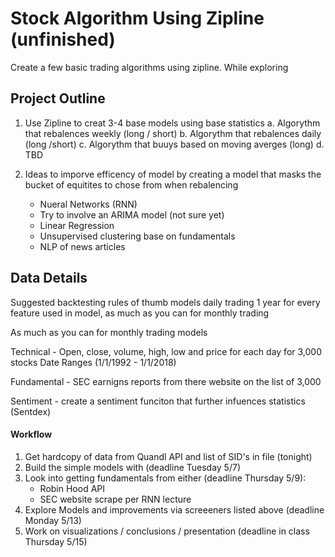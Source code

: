 # Stock Algorithm Using Zipline (unfinished)



Create a few basic trading algorithms using zipline. While exploring 


## Project Outline

1. Use Zipline to creat 3-4 base models using base statistics
    a. Algorythm that rebalences weekly (long / short)
    b. Algorythm that rebalences daily  (long /short)
    c. Algorythm that buuys based on moving averges (long)
    d. TBD


2. Ideas to imporve efficency of model by creating a model that masks the bucket of equitites to chose from when rebalencing
    - Nueral Networks (RNN)
    - Try to involve an ARIMA model (not sure yet)
    - Linear Regression
    - Unsupervised clustering base on fundamentals
    - NLP of news articles 



## Data Details

Suggested backtesting rules of thumb models daily trading 1 year for every feature used in model, as much as you can for monthly trading

As much as you can for monthly trading models

Technical - Open, close, volume, high, low and price for each day for 3,000 stocks Date Ranges (1/1/1992 - 1/1/2018)

Fundamental - SEC earnigns reports from there website on the list of 3,000

Sentiment - create a sentiment funciton that further infuences statistics (Sentdex)


#### Workflow

1. Get hardcopy of data from Quandl API and list of SID's in file (tonight)
2. Build the simple models with (deadline Tuesday 5/7)
3. Look into getting fundamentals from either (deadline Thursday 5/9):
    - Robin Hood API
    - SEC website scrape per RNN lecture
4. Explore Models and improvements via screeeners listed above (deadline Monday 5/13)
5. Work on visualizations / conclusions / presentation  (deadline in class Thursday 5/15)